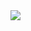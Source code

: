 <img src="https://github-readme-stats-delta-eight-95.vercel.app/api/top-langs/?username=Etsor&langs_count=9&theme=gruvbox&layout=donut"/>

